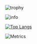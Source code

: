 
<!--
**HuiGitH/HuiGitH** is a ✨ _special_ ✨ repository because its `README.md` (this file) appears on your GitHub profile.

Here are some ideas to get you started:

- 🔭 I’m currently working on ...
- 🌱 I’m currently learning ...
- 👯 I’m looking to collaborate on ...
- 🤔 I’m looking for help with ...
- 💬 Ask me about ...
- 📫 How to reach me: ...
- 😄 Pronouns: ...
- ⚡ Fun fact: ...
-->

![trophy](https://github-profile-trophy.vercel.app/?username=HuiGitH&theme=flat)

![info](https://github-readme-stats.vercel.app/api?username=HuiGitH&show_icons=true&count_private=true&show_icons=true$&include_all_commits=true)


[![Top Langs](https://github-readme-stats.vercel.app/api/top-langs/?username=HuiGitH&layout=compact)](https://github.com/HuiGitH/github-readme-stats)




![Metrics](https://metrics.lecoq.io/HuiGitH?template=classic&isocalendar=1&languages=1&followup=1&isocalendar.duration=half-year&languages.limit=8&languages.threshold=0%25&languages.colors=github&languages.sections=most-used&languages.indepth=false&languages.analysis.timeout=15&languages.categories=markup%2C%20programming&languages.recent.categories=markup%2C%20programming&languages.recent.load=300&languages.recent.days=14&followup.sections=repositories&followup.indepth=false&config.timezone=Asia%2FShanghai) 
